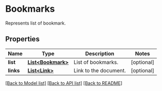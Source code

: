 ﻿
# Bookmarks
Represents list of bookmark.

## Properties
Name | Type | Description | Notes
------------ | ------------- | ------------- | -------------
**list** | [**List&lt;Bookmark&gt;**](Bookmark.md) | List of bookmarks. | [optional]
**links** | [**List&lt;Link&gt;**](Link.md) | Link to the document. | [optional]


[[Back to Model list]](../README.md#documentation-for-models) [[Back to API list]](../README.md#documentation-for-api-endpoints) [[Back to README]](../README.md)


